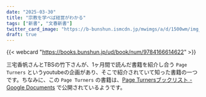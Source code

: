 ```yaml
---
date: "2025-03-30"
title: "宗教を学べば経営がわかる"
tags: ["新書", "文春新書"]
twitter_card_image: "https://b-bunshun.ismcdn.jp/mwimgs/a/d/1500wm/img_adbddb69cd9391771c4b16b6f5f1db7d359892.jpg"
draft: true
---
```


{{< webcard "https://books.bunshun.jp/ud/book/num/9784166614622" >}}

三宅香帆さんとTBSの竹下さんが、1ヶ月間で読んだ書籍を紹介し合う `Page Turners` というyoutubeの企画があり、そこで紹介されていて知った書籍の一つです。ちなみに、この `Page Turners` の書籍は、[Page Turnersブックリスト - Google Documents](https://www.youtube.com/redirect?event=video_description&redir_token=QUFFLUhqbklkaFVyc2RnTExSZlFldVoxbFlTM3luRFhqZ3xBQ3Jtc0tsZjVLN2pBaEhNelZXbEg1NXU3OVdOWEdZa2RxNkNHVXIzTzRMcS1NV0h5UnV2RWNoYkRQNzd0NXExblFURlRQem9yZ3ZBVGJaQlhEUUhwLWdzaWktX3BuY3J6RXQ2OVNiaGdsX09BRlNjVUt2NmQ3Yw&q=https%3A%2F%2Fdocs.google.com%2Fdocument%2Fd%2F1X83HyGtnX_1WBWzv9lK_wDdZUQNGfi8ab4465dRTopQ%2Fedit%3Ftab%3Dt.0%23heading%3Dh.nnyp2fsp5fzn&v=jNySTkVN6zY) で公開されているようです。
